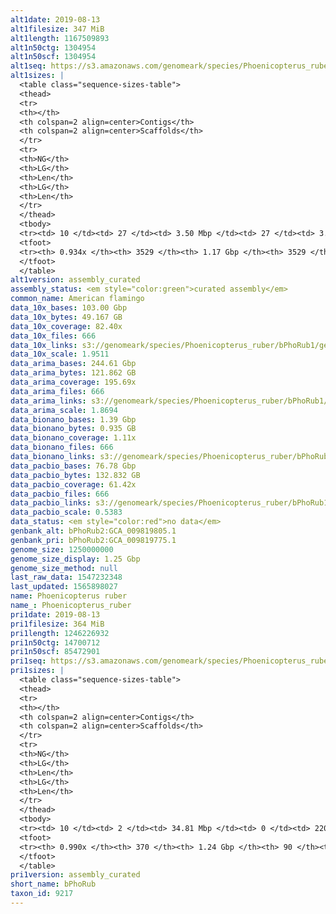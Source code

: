 ```yaml
---
alt1date: 2019-08-13
alt1filesize: 347 MiB
alt1length: 1167509893
alt1n50ctg: 1304954
alt1n50scf: 1304954
alt1seq: https://s3.amazonaws.com/genomeark/species/Phoenicopterus_ruber/bPhoRub1/assembly_curated/bPhoRub1.alt.cur.20190813.fasta.gz
alt1sizes: |
  <table class="sequence-sizes-table">
  <thead>
  <tr>
  <th></th>
  <th colspan=2 align=center>Contigs</th>
  <th colspan=2 align=center>Scaffolds</th>
  </tr>
  <tr>
  <th>NG</th>
  <th>LG</th>
  <th>Len</th>
  <th>LG</th>
  <th>Len</th>
  </tr>
  </thead>
  <tbody>
  <tr><td> 10 </td><td> 27 </td><td> 3.50 Mbp </td><td> 27 </td><td> 3.50 Mbp </td></tr>  <tr><td> 20 </td><td> 69 </td><td> 2.67 Mbp </td><td> 69 </td><td> 2.67 Mbp </td></tr>  <tr><td> 30 </td><td> 122 </td><td> 2.11 Mbp </td><td> 122 </td><td> 2.11 Mbp </td></tr>  <tr><td> 40 </td><td> 189 </td><td> 1.68 Mbp </td><td> 189 </td><td> 1.68 Mbp </td></tr>  <tr style="background-color:#cccccc;"><td> 50 </td><td> 274 </td><td> 1.30 Mbp </td><td> 274 </td><td> 1.30 Mbp </td></tr>  <tr><td> 60 </td><td> 382 </td><td> 1.02 Mbp </td><td> 382 </td><td> 1.02 Mbp </td></tr>  <tr><td> 70 </td><td> 534 </td><td> 0.65 Mbp </td><td> 534 </td><td> 0.65 Mbp </td></tr>  <tr><td> 80 </td><td> 809 </td><td> 308.95 Kbp </td><td> 809 </td><td> 308.95 Kbp </td></tr>  <tr><td> 90 </td><td> 2014 </td><td> 46.63 Kbp </td><td> 2014 </td><td> 46.63 Kbp </td></tr>  <tr><td> 100 </td><td> 0 </td><td>  </td><td> 0 </td><td>  </td></tr>  </tbody>
  <tfoot>
  <tr><th> 0.934x </th><th> 3529 </th><th> 1.17 Gbp </th><th> 3529 </th><th> 1.17 Gbp </th></tr>
  </tfoot>
  </table>
alt1version: assembly_curated
assembly_status: <em style="color:green">curated assembly</em>
common_name: American flamingo
data_10x_bases: 103.00 Gbp
data_10x_bytes: 49.167 GB
data_10x_coverage: 82.40x
data_10x_files: 666
data_10x_links: s3://genomeark/species/Phoenicopterus_ruber/bPhoRub1/genomic_data/10x/<br>
data_10x_scale: 1.9511
data_arima_bases: 244.61 Gbp
data_arima_bytes: 121.862 GB
data_arima_coverage: 195.69x
data_arima_files: 666
data_arima_links: s3://genomeark/species/Phoenicopterus_ruber/bPhoRub1/genomic_data/arima/<br>
data_arima_scale: 1.8694
data_bionano_bases: 1.39 Gbp
data_bionano_bytes: 0.935 GB
data_bionano_coverage: 1.11x
data_bionano_files: 666
data_bionano_links: s3://genomeark/species/Phoenicopterus_ruber/bPhoRub1/genomic_data/bionano/<br>
data_pacbio_bases: 76.78 Gbp
data_pacbio_bytes: 132.832 GB
data_pacbio_coverage: 61.42x
data_pacbio_files: 666
data_pacbio_links: s3://genomeark/species/Phoenicopterus_ruber/bPhoRub1/genomic_data/pacbio/<br>
data_pacbio_scale: 0.5383
data_status: <em style="color:red">no data</em>
genbank_alt: bPhoRub2:GCA_009819805.1
genbank_pri: bPhoRub2:GCA_009819775.1
genome_size: 1250000000
genome_size_display: 1.25 Gbp
genome_size_method: null
last_raw_data: 1547232348
last_updated: 1565898027
name: Phoenicopterus ruber
name_: Phoenicopterus_ruber
pri1date: 2019-08-13
pri1filesize: 364 MiB
pri1length: 1246226932
pri1n50ctg: 14700712
pri1n50scf: 85472901
pri1seq: https://s3.amazonaws.com/genomeark/species/Phoenicopterus_ruber/bPhoRub1/assembly_curated/bPhoRub1.pri.cur.20190813.fasta.gz
pri1sizes: |
  <table class="sequence-sizes-table">
  <thead>
  <tr>
  <th></th>
  <th colspan=2 align=center>Contigs</th>
  <th colspan=2 align=center>Scaffolds</th>
  </tr>
  <tr>
  <th>NG</th>
  <th>LG</th>
  <th>Len</th>
  <th>LG</th>
  <th>Len</th>
  </tr>
  </thead>
  <tbody>
  <tr><td> 10 </td><td> 2 </td><td> 34.81 Mbp </td><td> 0 </td><td> 220.92 Mbp </td></tr>  <tr><td> 20 </td><td> 6 </td><td> 28.88 Mbp </td><td> 1 </td><td> 171.13 Mbp </td></tr>  <tr><td> 30 </td><td> 11 </td><td> 20.53 Mbp </td><td> 1 </td><td> 171.13 Mbp </td></tr>  <tr><td> 40 </td><td> 18 </td><td> 17.49 Mbp </td><td> 2 </td><td> 128.78 Mbp </td></tr>  <tr style="background-color:#cccccc;"><td> 50 </td><td> 25 </td><td style="background-color:#88ff88;"> 14.70 Mbp </td><td> 4 </td><td style="background-color:#88ff88;"> 85.47 Mbp </td></tr>  <tr><td> 60 </td><td> 35 </td><td> 11.73 Mbp </td><td> 5 </td><td> 72.97 Mbp </td></tr>  <tr><td> 70 </td><td> 48 </td><td> 8.36 Mbp </td><td> 8 </td><td> 36.88 Mbp </td></tr>  <tr><td> 80 </td><td> 65 </td><td> 5.45 Mbp </td><td> 12 </td><td> 25.17 Mbp </td></tr>  <tr><td> 90 </td><td> 100 </td><td> 2.07 Mbp </td><td> 18 </td><td> 17.03 Mbp </td></tr>  <tr><td> 100 </td><td> 0 </td><td>  </td><td> 0 </td><td>  </td></tr>  </tbody>
  <tfoot>
  <tr><th> 0.990x </th><th> 370 </th><th> 1.24 Gbp </th><th> 90 </th><th> 1.25 Gbp </th></tr>
  </tfoot>
  </table>
pri1version: assembly_curated
short_name: bPhoRub
taxon_id: 9217
---
```

